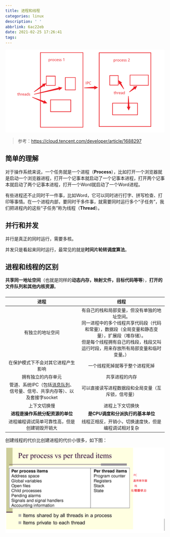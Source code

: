 ```yaml
---
title: 进程和线程
categories: linux
description: ' '
abbrlink: 6ac22eb
date: 2021-02-25 17:26:41
tags:
---
```


<img src="process-and-thread/image-20210225180738908.png" alt="image-20210225180738908" style="zoom:67%;" />

> 参考：https://cloud.tencent.com/developer/article/1688297

## 简单的理解

对于操作系统来说，一个任务就是一个进程（**Process**），比如打开一个浏览器就是启动一个浏览器进程，打开一个记事本就启动了一个记事本进程，打开两个记事本就启动了两个记事本进程，打开一个Word就启动了一个Word进程。

有些进程还不止同时干一件事，比如Word，它可以同时进行打字、拼写检查、打印等事情。在一个进程内部，要同时干多件事，就需要同时运行多个“子任务”，我们把进程内的这些“子任务”称为线程（**Thread**）。



## 并行和并发

并行是真正的同时运行，需要多核。

并发只是看起来同时运行，最常见的就是**时间片轮转调度算法**。



## 进程和线程的区别

**共享同一地址空间**（也就是同样的**动态内存，映射文件，目标代码等等**），**打开的文件队列和其他内核资源**。

##### 

|                             进程                             |                             线程                             |
| :----------------------------------------------------------: | :----------------------------------------------------------: |
|                       有独立的地址空间                       | 有自己的栈和局部变量，但没有单独的地址空间。<br />同一进程中的多个线程共享代码段（代码和常量），数据段（全局变量和静态变量），扩展段（堆存储）。<br />但是每个线程拥有自己的栈段，栈段又叫运行时段，用来存放所有局部变量和临时变量。） |
|              在保护模式下不会对其它进程产生影响              |                一个线程死掉就等于整个进程死掉                |
|                      拥有独立的内存单元                      |                        共享进程的内存                        |
| 管道、系统IPC（包括[消息队列](https://cloud.tencent.com/product/cmq?from=10680)、信号量、信号、共享内存等）、以及套接字socket |      可以直接读写进程数据段和全局变量（互斥锁，信号量）      |
|                         上下文切换慢                         |                       进程上下文切换快                       |
|               **进程是操作系统分配资源的单位**               |              **是CPU调度和分派执行的基本单位**               |
|         进程编程调试简单可靠性高，但是创建销毁开销大         |     线程正相反，开销小，切换速度快，但是编程调试相对复杂     |

创建线程的代价比创建进程的代价小很多，如下图：

![image-20210225181636565](process-and-thread/image-20210225181636565.png)